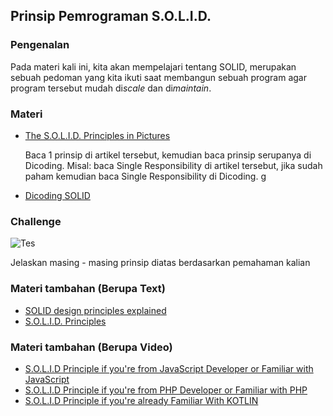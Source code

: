 ## Prinsip Pemrograman S.O.L.I.D.

### Pengenalan
Pada materi kali ini, kita akan mempelajari tentang SOLID, merupakan sebuah pedoman yang kita ikuti saat membangun sebuah program agar program tersebut mudah di*scale* dan di*maintain*.

### Materi

* [The S.O.L.I.D. Principles in Pictures](https://medium.com/backticks-tildes/the-s-o-l-i-d-principles-in-pictures-b34ce2f1e898)

  Baca 1 prinsip di artikel tersebut, kemudian baca prinsip serupanya di Dicoding. Misal: baca Single Responsibility di artikel tersebut, jika sudah paham kemudian baca Single Responsibility di Dicoding.
g
* [Dicoding SOLID](https://www.dicoding.com/academies/169/tutorials/7805)

### Challenge

![Tes](https://miro.medium.com/max/2382/1*XOMTPWTpDLypkp079p9XXg.png)

Jelaskan masing - masing prinsip diatas berdasarkan pemahaman kalian 

### Materi tambahan (Berupa Text)
* [SOLID design principles explained](https://medium.com/bgl-tech/what-are-the-solid-design-principles-c61feff33685)
* [S.O.L.I.D. Principles](https://proandroiddev.com/s-o-l-i-d-principles-60e0f91afa6)
  
### Materi tambahan (Berupa Video)
* [S.O.L.I.D Principle if you're from JavaScript Developer or Familiar with JavaScript](https://youtube.com/playlist?list=PLZlA0Gpn_vH_CthENcPCM0Dww6a5XYC7f)
* [S.O.L.I.D Principle if you're from PHP Developer or Familiar with PHP](https://www.youtube.com/watch?v=rtmFCcjEgEw&t=1386s)
* [S.O.L.I.D Principle if you're already Familiar With KOTLIN](https://youtube.com/playlist?list=PLlLVSWZQcz2acKtqn-mOz3_IxCCLMVU-A)

